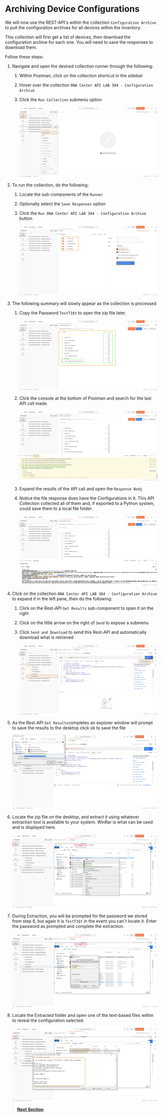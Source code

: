 # Archiving Device Configurations

We will now use the REST-API's within the collection `Configuration Archive` to pull the configuration archives for all devices within the inventory. 

This collection will first get a list of devices, then download the configuration archive for each one. You will need to save the responses to download them.

Follow these steps:

1. Navigate and open the desired collection runner through the following:

   1. Within Postman, click on the collection shortcut in the sidebar
   2. Hover over the collection `DNA Center API LAB 304 - Configuration Archive`
   3. Click the `Run Collection` submenu option

      ![json](./images/Postman-Collection-ConfigArchive.png?raw=true "Import JSON")

2. To run the collection, do the following:

   1. Locate the sub-components of the `Runner`
   2. Optionally select the `Save Responses` option
   3. Click  the `Run DNA Center API LAB 304 - Configuration Archive` button

      ![json](./images/Postman-Collection-ConfigArchive-Runner.png?raw=true "Import JSON")

3. The following summary will slowly appear as the collection is processed

   1. Copy the Password `TestT3$t` to open the zip file later.
 
      ![json](./images/Postman-Collection-ConfigArchive-Summary.png?raw=true "Import JSON")
 
   2. Click the console at the bottom of Postman and search for the last API call made.

      ![json](./images/Postman-Collection-ConfigArchive-Console.png?raw=true "Import JSON")

   3. Expand the results of the API call and open the `Response Body`
   4. Notice the file response does have the Configurations in it. This API Collection collected all of them and, if exported to a Python system, could save them to a local file folder.

      ![json](./images/Postman-Collection-ConfigArchive-Console-Results.png?raw=true "Import JSON")

4. Click on the collection `DNA Center API LAB 304 - Configuration Archive` to expand it in the left pane, then do the following:

   1. Click on the Rest-API `Get Results` sub-component to open it on the right
   2. Click on the little arrow on the right of `Send` to expose a submenu
   3. Click `Send and Download` to send this Rest-API and automatically download what is retrieved

      ![json](./images/Postman-Collection-ConfigArchive-ResultsAPI.png?raw=true "Import JSON")

5. As the Rest-API `Get Results`completes an explorer window will prompt to save the results to the desktop click ok to save the file

   ![json](./images/Postman-Collection-ConfigArchive-ResultsAPI-Send.png?raw=true "Import JSON")

6. Locate the zip file on the desktop, and extract it using whatever extraction tool is available to your system. WinRar is what can be used and is displayed here.

   ![json](./images/Postman-Collection-ConfigArchive-Extract.png?raw=true "Import JSON")

7. During Extraction, you will be prompted for the password we stored from step 6, but again it is `TestT3$t` in the event you can't locate it. Enter the password as prompted and complete the extraction.

   ![json](./images/Postman-Collection-ConfigArchive-Pwd.png?raw=true "Import JSON")

8. Locate the Extracted folder and open one of the text-based files within to reveal the configuration selected.

   ![json](./images/Postman-Collection-ConfigArchive-Verify.png?raw=true "Import JSON")

> [**Next Section**](./dnac-5-archive/03-summary.md)